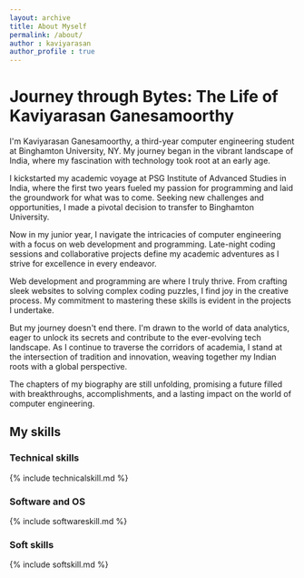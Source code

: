 ```yaml
---
layout: archive
title: About Myself
permalink: /about/
author : kaviyarasan
author_profile : true
---
```


# Journey through Bytes: The Life of Kaviyarasan Ganesamoorthy
   I'm Kaviyarasan Ganesamoorthy, a third-year computer engineering student at Binghamton University, NY. My journey began in the vibrant landscape of India, where my fascination with technology took root at an early age.

I kickstarted my academic voyage at PSG Institute of Advanced Studies in India, where the first two years fueled my passion for programming and laid the groundwork for what was to come. Seeking new challenges and opportunities, I made a pivotal decision to transfer to Binghamton University.

Now in my junior year, I navigate the intricacies of computer engineering with a focus on web development and programming. Late-night coding sessions and collaborative projects define my academic adventures as I strive for excellence in every endeavor.

Web development and programming are where I truly thrive. From crafting sleek websites to solving complex coding puzzles, I find joy in the creative process. My commitment to mastering these skills is evident in the projects I undertake.

But my journey doesn't end there. I'm drawn to the world of data analytics, eager to unlock its secrets and contribute to the ever-evolving tech landscape. As I continue to traverse the corridors of academia, I stand at the intersection of tradition and innovation, weaving together my Indian roots with a global perspective.

The chapters of my biography are still unfolding, promising a future filled with breakthroughs, accomplishments, and a lasting impact on the world of computer engineering.


## My skills

### Technical skills

{% include technicalskill.md  %}

### Software and OS

{% include softwareskill.md  %}

### Soft skills

{% include softskill.md  %}

